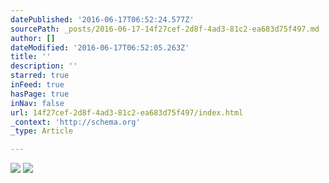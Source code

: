 ```yaml
---
datePublished: '2016-06-17T06:52:24.577Z'
sourcePath: _posts/2016-06-17-14f27cef-2d8f-4ad3-81c2-ea683d75f497.md
author: []
dateModified: '2016-06-17T06:52:05.263Z'
title: ''
description: ''
starred: true
inFeed: true
hasPage: true
inNav: false
url: 14f27cef-2d8f-4ad3-81c2-ea683d75f497/index.html
_context: 'http://schema.org'
_type: Article

---
```

![](https://the-grid-user-content.s3-us-west-2.amazonaws.com/17aa97bc-d778-44c7-aeea-4399416106a0.png)
![](https://imgflo.herokuapp.com/graph/vahj1ThiexotieMo/e87f18bbee212dd63ee1bdf2cab8fdb1/croprotate.png?cropheight=1462&cropwidth=3840&degrees=0&input=https%3A%2F%2Fthe-grid-user-content.s3-us-west-2.amazonaws.com%2F200547bf-7d96-4b96-9d56-2e84be2af440.png&x=0&y=0)
